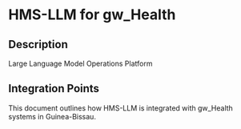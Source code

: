 # HMS-LLM for gw_Health

## Description

Large Language Model Operations Platform

## Integration Points

This document outlines how HMS-LLM is integrated with gw_Health systems in Guinea-Bissau.
